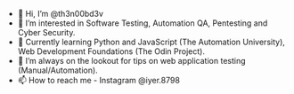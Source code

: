 - 👋 Hi, I’m @th3n00bd3v
- 👀 I’m interested in Software Testing, Automation QA, Pentesting and Cyber Security.
- 🌱 Currently learning Python and JavaScript (The Automation University), Web Development Foundations (The Odin Project).
- 💞️ I’m always on the lookout for tips on web application testing (Manual/Automation).
- 📫 How to reach me - Instagram @iyer.8798

<script src="https://tryhackme.com/badge/1889698"></script>

<!---
th3n00bd3v/th3n00bd3v is a ✨ special ✨ repository because its `README.md` (this file) appears on your GitHub profile.
You can click the Preview link to take a look at your changes.
--->
